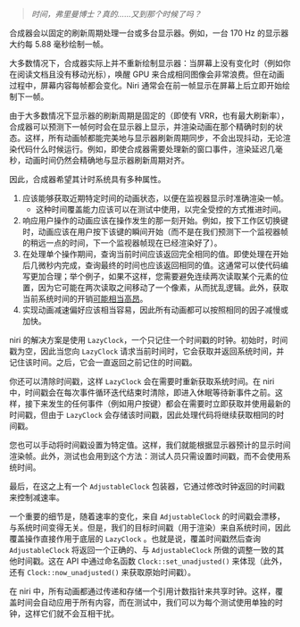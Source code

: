 > *时间，弗里曼博士？真的……又到那个时候了吗？*

合成器会以固定的刷新周期处理一台或多台显示器。例如，一台 170 Hz 的显示器大约每 5.88 毫秒绘制一帧。

大多数情况下，合成器实际上并不重新绘制显示器：当屏幕上没有变化时（例如你在阅读文档且没有移动光标），唤醒 GPU 来合成相同图像会非常浪费。但在动画过程中，屏幕内容每帧都会变化。Niri 通常会在前一帧显示在屏幕上后立即开始绘制下一帧。

由于大多数情况下显示器的刷新周期是固定的（即使有 VRR，也有最大刷新率），合成器可以预测下一帧何时会在显示器上显示，并渲染动画在那个精确时刻的状态。这样，所有动画帧都能完美地与显示器刷新周期同步，不会出现抖动，无论渲染代码什么时候运行。例如，即使合成器需要处理新的窗口事件，渲染延迟几毫秒，动画时间仍然会精确地与显示器刷新周期对齐。

因此，合成器希望其计时系统具有多种属性。

1. 应该能够获取近期特定时间的动画状态，以便在监视器显示时准确渲染一帧。
    - 这种时间覆盖能力应该可以在测试中使用，以完全受控的方式推进时间。
2. 响应用户操作的动画应该在操作发生的那一刻开始。例如，按下工作区切换键时，动画应该在用户按下该键的瞬间开始（而不是在我们预测下一个监视器帧的稍远一点的时间，下一个监视器帧现在已经渲染好了）。
3. 在处理单个操作期间，查询当前时间应该返回完全相同的值。即使处理在开始后几微秒内完成，查询最终的时间也应该返回相同的值。这通常可以使代码编写更加合理；举个例子，如果不这样，您需要避免连续两次读取某个元素的位置，因为它可能在两次读取之间移动了一个像素，从而扰乱逻辑。此外，获取当前系统时间的开销[可能相当高昂](https://mastodon.online/@YaLTeR/109934977035721850)。
4. 实现动画减速偏好应该相当容易，因此所有动画都可以按照相同的因子减慢或加快。

niri 的解决方案是使用 `LazyClock`，一个只记住一个时间戳的时钟。初始时，时间戳为空，因此当您向 `LazyClock` 请求当前时间时，它会获取并返回系统时间，并记住该时间。之后，它会一直返回之前记住的时间戳。

你还可以清除时间戳，这样 `LazyClock` 会在需要时重新获取系统时间。在 niri 中，时间戳会在每次事件循环迭代结束时清除，即进入休眠等待新事件之前。这样，接下来发生的任何事件（例如用户按键）都会在需要时立即获取并使用最新的时间戳，但由于 `LazyClock` 会存储该时间戳，因此处理代码将继续获取相同的时间戳。

您也可以手动将时间戳设置为特定值。这样，我们就能根据显示器预计的显示时间渲染帧。此外，测试也会用到这个方法：测试人员只需设置时间戳，而不会使用系统时间。

最后，在这之上有一个 `AdjustableClock` 包装器，它通过修改时钟返回的时间戳来控制减速率。

一个重要的细节是，随着速率的变化，来自 `AdjustableClock` 的时间戳会漂移，与系统时间变得无关。但是，我们的目标时间戳（用于渲染）来自系统时间，因此覆盖操作直接作用于底层的 `LazyClock` 。也就是说，覆盖时间戳然后查询 `AdjustableClock` 将返回一个正确的、与 `AdjustableClock` 所做的调整一致的其他时间戳。这在 API 中通过命名函数 `Clock::set_unadjusted()` 来体现（此外，还有 `Clock::now_unadjusted()` 来获取原始时间戳）。

在 niri 中，所有动画都通过传递和存储一个引用计数指针来共享时钟。这样，覆盖时间会自动应用于所有内容，而在测试中，我们可以为每个测试使用单独的时钟，这样它们就不会互相干扰。
